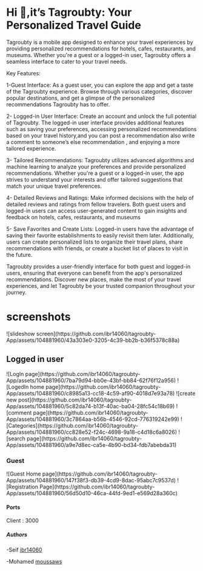 <h1 align="left">Hi 👋,it’s Tagroubty: Your Personalized Travel Guide</h1>
<p>
  Tagroubty is a mobile app designed to enhance your travel experiences by providing personalized recommendations for hotels, cafes, restaurants, and museums. Whether you're a guest or a logged-in user, Tagroubty offers a seamless interface to cater to your travel needs.

Key Features:
<p> 1-Guest Interface: As a guest user, you can explore the app and get a taste of the Tagroubty experience. Browse through various categories, discover popular destinations, and get a glimpse of the personalized recommendations Tagroubty has to offer.</p>
 <p> 2- Logged-in User Interface: Create an account and unlock the full potential of Tagroubty. The logged-in user interface provides additional features such as saving your preferences, accessing personalized recommendations based on your travel history,and you can post a recommendation also write a comment to someone’s else recommendation , and enjoying a more tailored experience.</p>
<p>
  3- Tailored Recommendations: Tagroubty utilizes advanced algorithms and machine learning to analyze your preferences and provide personalized recommendations. Whether you're a guest or a logged-in user, the app strives to understand your interests and offer tailored suggestions that match your unique travel preferences.
</p>
<p>
  4- Detailed Reviews and Ratings: Make informed decisions with the help of detailed reviews and ratings from fellow travelers. Both guest users and logged-in users can access user-generated content to gain insights and feedback on hotels, cafes, restaurants, and museums
</p>
<p>
  5- Save Favorites and Create Lists: Logged-in users have the advantage of saving their favorite establishments to easily revisit them later. Additionally, users can create personalized lists to organize their travel plans, share recommendations with friends, or create a bucket list of places to visit in the future.
</p>

Tagroubty provides a user-friendly interface for both guest and logged-in users, ensuring that everyone can benefit from the app's personalized recommendations. Discover new places, make the most of your travel experiences, and let Tagroubty be your trusted companion throughout your journey.
</p>
<h1>screenshots</h1>
![slideshow screen](https://github.com/ibr14060/tagroubty-App/assets/104881960/43a303e0-3205-4c39-bb2b-b36f5378c88a)

<h2>Logged in user </h2>
![LogIn page](https://github.com/ibr14060/tagroubty-App/assets/104881960/7ba79d94-bb0e-43bf-bb84-62f76f12a956)
![LogedIn home page](https://github.com/ibr14060/tagroubty-App/assets/104881960/c8985a13-cc18-4c59-af90-4018d7e93a78)
![create new post](https://github.com/ibr14060/tagroubty-App/assets/104881960/5c82da74-b13f-40ac-ba04-28fc54c18b69)
![comment page](https://github.com/ibr14060/tagroubty-App/assets/104881960/3c7864aa-b56b-4546-92cd-776319242e99)
![Categories](https://github.com/ibr14060/tagroubty-App/assets/104881960/cc828e52-f24c-4698-9a18-c4d18c6a8026)
![search page](https://github.com/ibr14060/tagroubty-App/assets/104881960/a9e7d8ec-ca5e-4b90-bd34-fdb7abebda31)

<h3>Guest </h3>
![Guest Home page](https://github.com/ibr14060/tagroubty-App/assets/104881960/147f38f3-db39-4cd9-8dac-95abc7c9537d)
![Registration Page](https://github.com/ibr14060/tagroubty-App/assets/104881960/56d50d10-46ca-44fd-9ed1-e569d28a360c)
<h4>Ports</h4>
<p> Client : 3000</p>
<h5>Authors</h5>
-Seif <a href="https://github.com/ibr14060">ibr14060</a> 

-Mohamed <a href="https://github.com/moussaws">moussaws</a> 




